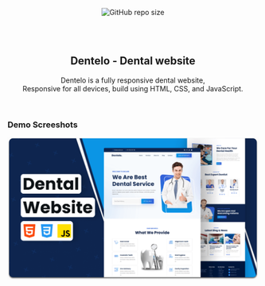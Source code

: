 <div align="center">
  
  ![GitHub repo size](https://img.shields.io/github/repo-size/codewithsadee/dentelo)
 
  <br />
  <br />

  <h2 align="center">Dentelo - Dental website</h2>

  Dentelo is a fully responsive dental website, <br />Responsive for all devices, build using HTML, CSS, and JavaScript.


</div>

<br />

### Demo Screeshots

![Dentelo Desktop Demo](./readme-images/desktop.png "Desktop Demo")
